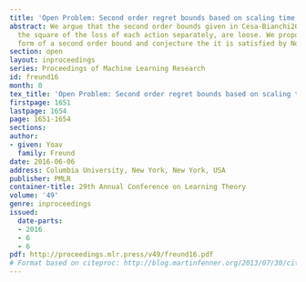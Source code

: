 ```yaml
---
title: 'Open Problem: Second order regret bounds based on scaling time'
abstract: We argue that the second order bounds given in Cesa-Bianchi2006, which accumulate
  the square of the loss of each action separately, are loose. We propose a different
  form of a second order bound and conjecture the it is satisfied by NormalHedge ChaudhuriFrHs2009.
section: open
layout: inproceedings
series: Proceedings of Machine Learning Research
id: freund16
month: 0
tex_title: 'Open Problem: Second order regret bounds based on scaling time'
firstpage: 1651
lastpage: 1654
page: 1651-1654
sections: 
author:
- given: Yoav
  family: Freund
date: 2016-06-06
address: Columbia University, New York, New York, USA
publisher: PMLR
container-title: 29th Annual Conference on Learning Theory
volume: '49'
genre: inproceedings
issued:
  date-parts:
  - 2016
  - 6
  - 6
pdf: http://proceedings.mlr.press/v49/freund16.pdf
# Format based on citeproc: http://blog.martinfenner.org/2013/07/30/citeproc-yaml-for-bibliographies/
---
```

